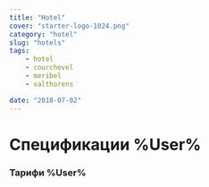 ```yaml
---
title: "Hotel"
cover: "starter-logo-1024.png"
category: "hotel"
slug: "hotels"
tags:
    - hotel
    - courchevel
    - meribel
    - valthorens

date: "2018-07-02"
---
```


# Спецификации %User%  

### Тарифи %User% 

